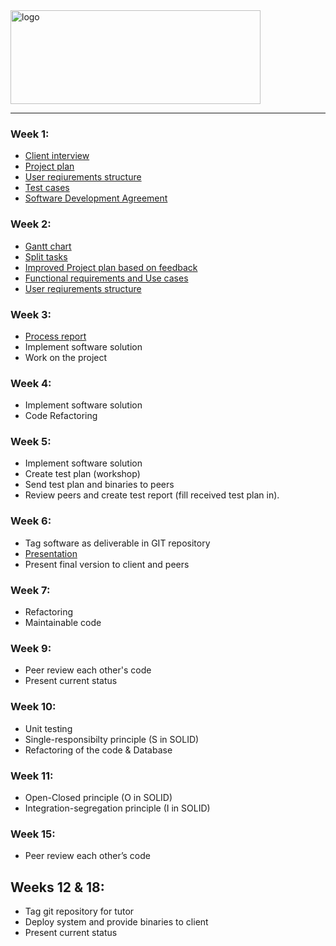 <img src="https://i.ibb.co/mHbBfmw/logo.jpg" alt="logo" height="150" width="400">

___
### Week 1:

- [Client interview](https://docs.google.com/document/d/1Lh5lgM4L1ifmWBCn-WfOWO1Lb-dmeCvP-VKaYcRPB1k/edit?usp=sharing)
- [Project plan](https://drive.google.com/file/d/17rOSxpdcZBA5G8GMOrgSdz42MoV644yb/view?usp=sharing)
- [User reqiurements structure](https://docs.google.com/document/d/1ohwEnu2-mQLMnskQPNYxnIEvKF7_dmJj/edit?dls=true)
- [Test cases](https://drive.google.com/file/d/1vyLDJXDgaYIV_OPkpcVa8vUpECcfw3bq/view?usp=sharing) 
- [Software Development Agreement](https://docs.google.com/document/d/1K06sH7sfJUeNcYoBqFFjM21NWkXqcW5qwm3JIUhfrcs/edit?usp=sharing)

### Week 2:

- [Gantt chart](https://docs.google.com/spreadsheets/d/1OqAIR3D_CxyY9jhFixvhBq2QALu-zkkJ2-MjmzFsiwk/edit?usp=sharing)
- [Split tasks](https://docs.google.com/spreadsheets/d/1gMgkB5s4m_LCoQPB1QEo6_S4VVPor7YApmS4SGWi20c/edit?usp=sharing)
- [Improved Project plan based on feedback](https://drive.google.com/file/d/1zi3e3zDVh5gOqEOlCFA4GhqvDzXLt12X/view?usp=sharing)
- [Functional requirements and Use cases](https://drive.google.com/file/d/104FG6vKGbOVmfkGowI0NWHgORzE3kSkR/view?usp=sharing)
- [User reqiurements structure](https://docs.google.com/document/d/1ohwEnu2-mQLMnskQPNYxnIEvKF7_dmJj/edit?dls=true)

### Week 3:
- [Process report](https://docs.google.com/document/d/1-vP8AzvkyTYfoclmn1MhoQwasXPvOnQV0Fe9-v0lKLs/edit?usp=sharing)
- Implement software solution
- Work on the project

### Week 4:
 - Implement software solution
 - Code Refactoring

### Week 5:
 - Implement software solution
 - Create test plan (workshop)
 - Send test plan and binaries to peers
 - Review peers and create test report (fill received test plan in).

### Week 6:
 - Tag software as deliverable in GIT repository
 - [Presentation](https://docs.google.com/presentation/d/1cZmjCpOL-2pYyZTM0MhEg9BRnLY4R4kwvskUjiTpSXs/edit?usp=sharing)
 - Present final version to client and peers

### Week 7:
 - Refactoring
 - Maintainable code

### Week 9:
 - Peer review each other's code
 - Present current status

### Week 10:
 - Unit testing
 - Single-responsibilty principle (S in SOLID)
 - Refactoring of the code & Database

### Week 11:
 - Open-Closed principle (O in SOLID)
 - Integration-segregation principle (I in SOLID)

### Week 15:
- Peer review each other’s code

## Weeks 12 & 18:
 - Tag git repository for tutor
 - Deploy system and provide binaries to client
 - Present current status
 

